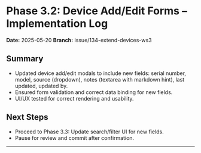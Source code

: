 # Phase 3.2: Device Add/Edit Forms – Implementation Log

**Date:** 2025-05-20
**Branch:** issue/134-extend-devices-ws3

## Summary
- Updated device add/edit modals to include new fields: serial number, model, source (dropdown), notes (textarea with markdown hint), last updated, updated by.
- Ensured form validation and correct data binding for new fields.
- UI/UX tested for correct rendering and usability.

## Next Steps
- Proceed to Phase 3.3: Update search/filter UI for new fields.
- Pause for review and commit after confirmation.

---
